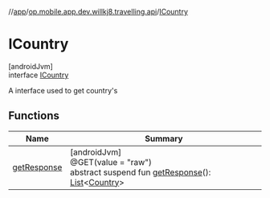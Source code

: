 //[app](../../../index.md)/[op.mobile.app.dev.willkj8.travelling.api](../index.md)/[ICountry](index.md)

# ICountry

[androidJvm]\
interface [ICountry](index.md)

A interface used to get country's

## Functions

| Name | Summary |
|---|---|
| [getResponse](get-response.md) | [androidJvm]<br>@GET(value = &quot;raw&quot;)<br>abstract suspend fun [getResponse](get-response.md)(): [List](https://kotlinlang.org/api/latest/jvm/stdlib/kotlin.collections/-list/index.html)&lt;[Country](../../op.mobile.app.dev.willkj8.travelling.model/-country/index.md)&gt; |
